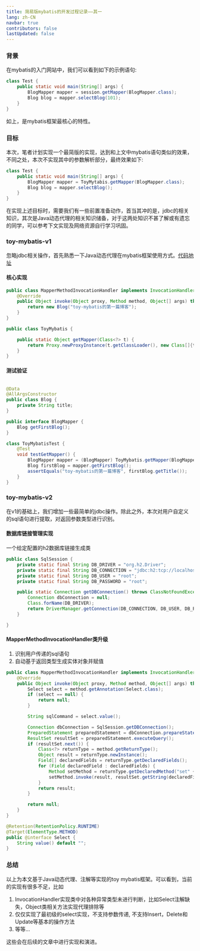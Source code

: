 ```yaml
---
title: 简易版mybatis的开发过程记录——其一
lang: zh-CN
navbar: true
contributors: false
lastUpdated: false
---
```


### 背景

在mybatis的入门网站中，我们可以看到如下的示例语句:
```java
class Test {
    public static void main(String[] args) {
        BlogMapper mapper = session.getMapper(BlogMapper.class);
        Blog blog = mapper.selectBlog(101);
    }
}
```
如上，是mybatis框架最核心的特性。
### 目标
本次，笔者计划实现一个最简版的实现，达到和上文中mybatis语句类似的效果，不同之处，本次不实现其中的参数解析部分，最终效果如下:
```java
class Test {
    public static void main(String[] args) {
        BlogMapper mapper = ToyMytabis.getMapper(BlogMapper.class);
        Blog blog = mapper.selectBlog();
    }
}
```

在实现上述目标时，需要我们有一些前置准备动作，首当其冲的是，jdbc的相关知识，其次是Java动态代理的相关知识储备，对于这两处知识不甚了解或有遗忘的同学，可以参考下文实现及网络资源自行学习巩固。

### toy-mybatis-v1

忽略jdbc相关操作，首先熟悉一下Java动态代理在mybatis框架使用方式。[代码地址](https://github.com/xdushepherd91/toy-mapper/tree/toy-mybatis-v1)

#### 核心实现
```java
public class MapperMethodInvocationHandler implements InvocationHandler {
    @Override
    public Object invoke(Object proxy, Method method, Object[] args) throws Throwable {
        return new Blog("toy-mybatis的第一篇博客");
    }
}

public class ToyMybatis {

    public static Object getMapper(Class<?> t) {
        return Proxy.newProxyInstance(t.getClassLoader(), new Class[]{t}, new MapperMethodInvocationHandler());
    }
}
```

#### 测试验证

```java

@Data
@AllArgsConstructor
public class Blog {
    private String title;
}

public interface BlogMapper {
    Blog getFirstBlog();
}

class ToyMybatisTest {
    @Test
    void testGetMapper() {
        BlogMapper mapper = (BlogMapper) ToyMybatis.getMapper(BlogMapper.class);
        Blog firstBlog = mapper.getFirstBlog();
        assertEquals("toy-mybatis的第一篇博客", firstBlog.getTitle());
    }
}
```

### toy-mybatis-v2

在v1的基础上，我们增加一些最简单的jdbc操作。除此之外，本次对用户自定义的sql语句进行提取，对返回参数类型进行识别。

#### 数据库链接管理实现

一个给定配置的h2数据库链接生成类

```java
public class SqlSession {
    private static final String DB_DRIVER = "org.h2.Driver";
    private static final String DB_CONNECTION = "jdbc:h2:tcp://localhost/~/test";
    private static final String DB_USER = "root";
    private static final String DB_PASSWORD = "root";

    public static Connection getDBConnection() throws ClassNotFoundException, SQLException {
        Connection dbConnection = null;
        Class.forName(DB_DRIVER);
        return DriverManager.getConnection(DB_CONNECTION, DB_USER, DB_PASSWORD);
    }

}
```

#### MapperMethodInvocationHandler类升级

1. 识别用户传递的sql语句
2. 自动基于返回类型生成实体对象并赋值

````java
public class MapperMethodInvocationHandler implements InvocationHandler {
    @Override
    public Object invoke(Object proxy, Method method, Object[] args) throws Throwable {
        Select select = method.getAnnotation(Select.class);
        if (select == null) {
            return null;
        }

        String sqlCommand = select.value();

        Connection dbConnection = SqlSession.getDBConnection();
        PreparedStatement preparedStatement = dbConnection.prepareStatement(sqlCommand);
        ResultSet resultSet = preparedStatement.executeQuery();
        if (resultSet.next()) {
            Class<?> returnType = method.getReturnType();
            Object result = returnType.newInstance();
            Field[] declaredFields = returnType.getDeclaredFields();
            for (Field declaredField : declaredFields) {
                Method setMethod = returnType.getDeclaredMethod("set" + StringUtils.capitalize(declaredField.getName()), declaredField.getType());
                setMethod.invoke(result, resultSet.getString(declaredField.getName()));
            }
            return result;
        }

        return null;
    }
}

@Retention(RetentionPolicy.RUNTIME)
@Target(ElementType.METHOD)
public @interface Select {
    String value() default "";
}
````

### 总结

以上为本文基于Java动态代理、注解等实现的toy mybatis框架。可以看到，当前的实现有很多不足，比如
1. InvocationHandler实现类中对各种异常类型未进行判断，比如Select注解缺失，Object类相关方法实现代理排除等
2. 仅仅实现了最初级的select实现，不支持参数传递, 不支持Insert，Delete和Update等基本的操作方法
4. 等等...

这些会在后续的文章中进行实现和演进。












